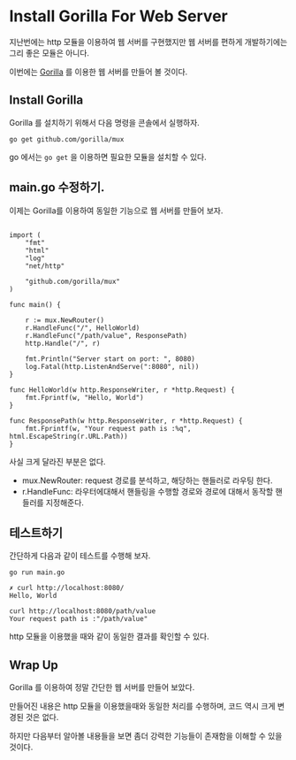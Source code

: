 # Install Gorilla For Web Server

지난번에는 http 모듈을 이용하여 웹 서버를 구현했지만 웹 서버를 편하게 개발하기에는 그리 좋은 모듈은 아니다. 

이번에는 [Gorilla](https://www.gorillatoolkit.org/) 를 이용한 웹 서버를 만들어 볼 것이다. 

## Install Gorilla

Gorilla 를 설치하기 위해서 다음 명령을 콘솔에서 실행하자. 

```
go get github.com/gorilla/mux
```

go 에서는 `go get` 을 이용하면 필요한 모듈을 설치할 수 있다. 

## main.go 수정하기. 

이제는 Gorilla를 이용하여 동일한 기능으로 웹 서버를 만들어 보자. 

```

import (
	"fmt"
	"html"
	"log"
	"net/http"

	"github.com/gorilla/mux"
)

func main() {

	r := mux.NewRouter()
	r.HandleFunc("/", HelloWorld)
	r.HandleFunc("/path/value", ResponsePath)
	http.Handle("/", r)

	fmt.Println("Server start on port: ", 8080)
	log.Fatal(http.ListenAndServe(":8080", nil))
}

func HelloWorld(w http.ResponseWriter, r *http.Request) {
	fmt.Fprintf(w, "Hello, World")
}

func ResponsePath(w http.ResponseWriter, r *http.Request) {
	fmt.Fprintf(w, "Your request path is :%q", html.EscapeString(r.URL.Path))
}
```

사실 크게 달라진 부분은 없다. 

- mux.NewRouter: request 경로를 분석하고, 해당하는 핸들러로 라우팅 한다.
- r.HandleFunc: 라우터에대해서 핸들링을 수행할 경로와 경로에 대해서 동작할 핸들러를 지정해준다. 
  
## 테스트하기 

간단하게 다음과 같이 테스트를 수행해 보자. 

`go run main.go`

```
✗ curl http://localhost:8080/          
Hello, World
```

```
curl http://localhost:8080/path/value
Your request path is :"/path/value"
```

http 모듈을 이용했을 때와 같이 동일한 결과를 확인할 수 있다. 

## Wrap Up

Gorilla 를 이용하여 정말 간단한 웹 서버를 만들어 보았다. 

만들어진 내용은 http 모듈을 이용했을때와 동일한 처리를 수행하며, 코드 역시 크게 변경된 것은 없다. 

하지만 다음부터 알아볼 내용들을 보면 좀더 강력한 기능들이 존재함을 이해할 수 있을 것이다. 

